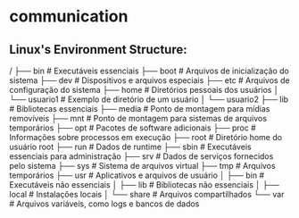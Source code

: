 # communication

## Linux's Environment Structure:
/
├── bin           # Executáveis essenciais
├── boot          # Arquivos de inicialização do sistema
├── dev           # Dispositivos e arquivos especiais
├── etc           # Arquivos de configuração do sistema
├── home          # Diretórios pessoais dos usuários
│   └── usuario1  # Exemplo de diretório de um usuário
│   └── usuario2
├── lib           # Bibliotecas essenciais
├── media         # Ponto de montagem para mídias removíveis
├── mnt           # Ponto de montagem para sistemas de arquivos temporários
├── opt           # Pacotes de software adicionais
├── proc          # Informações sobre processos em execução
├── root          # Diretório home do usuário root
├── run           # Dados de runtime
├── sbin          # Executáveis essenciais para administração
├── srv           # Dados de serviços fornecidos pelo sistema
├── sys           # Sistema de arquivos virtual
├── tmp           # Arquivos temporários
├── usr           # Aplicativos e arquivos de usuário
│   ├── bin       # Executáveis não essenciais
│   ├── lib       # Bibliotecas não essenciais
│   ├── local     # Instalações locais
│   └── share     # Arquivos compartilhados
└── var           # Arquivos variáveis, como logs e bancos de dados
